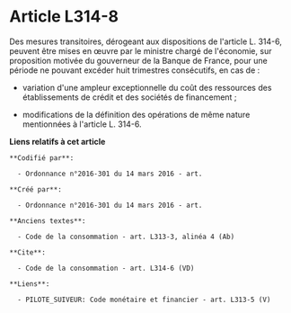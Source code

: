 # Article L314-8

Des mesures transitoires, dérogeant aux dispositions de l'article L. 314-6, peuvent être mises en œuvre par le ministre
chargé de l'économie, sur proposition motivée du gouverneur de la Banque de France, pour une période ne pouvant excéder huit
trimestres consécutifs, en cas de :

- variation d'une ampleur exceptionnelle du coût des ressources des établissements de crédit et des sociétés de financement ;

- modifications de la définition des opérations de même nature mentionnées à l'article L. 314-6.

**Liens relatifs à cet article**

	**Codifié par**:

	  - Ordonnance n°2016-301 du 14 mars 2016 - art.

	**Créé par**:

	  - Ordonnance n°2016-301 du 14 mars 2016 - art.

	**Anciens textes**:

	  - Code de la consommation - art. L313-3, alinéa 4 (Ab)

	**Cite**:

	  - Code de la consommation - art. L314-6 (VD)

	**Liens**:

	  - PILOTE_SUIVEUR: Code monétaire et financier - art. L313-5 (V)
